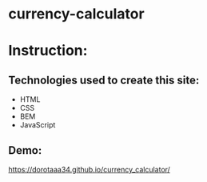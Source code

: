 # currency-calculator

# Instruction:

## Technologies used to create this site:
- HTML
- CSS
- BEM
- JavaScript


## Demo:

https://dorotaaa34.github.io/currency_calculator/
